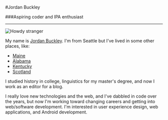 #Jordan Buckley

###Aspiring coder and IPA enthusiast

---------------------

![Howdy stranger](http://i.imgur.com/NypnvV3.gif)

My name is [Jordan Buckley](https://twitter.com/jbkly). I'm from Seattle but I've lived in some other places, like:

- [Maine](http://cdn2.collective-evolution.com/assets/uploads/2013/11/lobster.jpeg)
- [Alabama](http://www.therooster.com/sites/default/files/RollTide.jpg)
- [Kentucky](http://www.louisville.com/files/u3978/360x450xbourbon.jpg,q1308072662.pagespeed.ic.rnqlGy8j9a.jpg)
- [Scotland](http://1.bp.blogspot.com/-YEofdUhE7fE/UPNACNeO0KI/AAAAAAAAhf8/gU0zmqmNSVA/s640/kilts3.jpg)

I studied history in college, linguistics for my master's degree, and now I work as an editor for a blog. 

I really love new technologies and the web, and I've dabbled in code over the years, but now I'm working toward changing careers and getting into web/software development. I'm interested in user experience design, web applications, and Android development.

